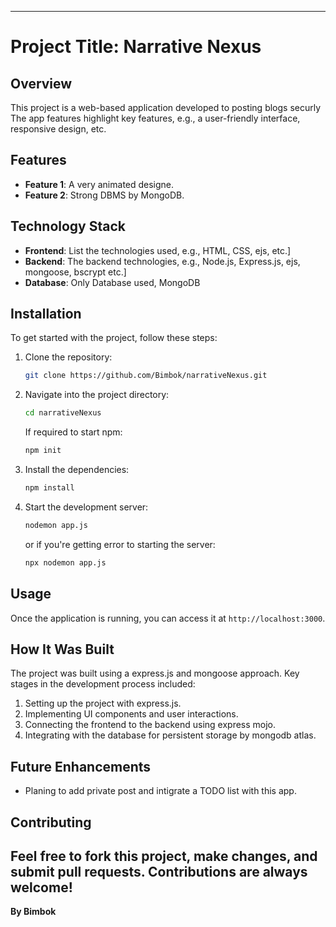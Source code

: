 

---

# Project Title: **Narrative Nexus**

## Overview

This project is a web-based application developed to posting blogs securly The app features highlight key features, e.g., a user-friendly interface, responsive design, etc.

## Features

- **Feature 1**: A very animated designe.
- **Feature 2**: Strong DBMS by MongoDB.

## Technology Stack

- **Frontend**: List the technologies used, e.g., HTML, CSS, ejs, etc.]
- **Backend**:  The backend technologies, e.g., Node.js, Express.js, ejs, mongoose, bscrypt etc.]
- **Database**: Only Database used, MongoDB

## Installation

To get started with the project, follow these steps:

1. Clone the repository:

    ```bash
    git clone https://github.com/Bimbok/narrativeNexus.git
    ```

2. Navigate into the project directory:

    ```bash
    cd narrativeNexus
    ```
   If required to start npm:

    ```bash
    npm init
    ```

3. Install the dependencies:

    ```bash
    npm install
    ```

4. Start the development server:

    ```bash
    nodemon app.js
    ```

    or if you're getting error to starting the server:

    ```bash
    npx nodemon app.js
    ```

## Usage

Once the application is running, you can access it at `http://localhost:3000`.

## How It Was Built

The project was built using a express.js and mongoose approach. Key stages in the development process included:

1. Setting up the project with express.js.
2. Implementing UI components and user interactions.
3. Connecting the frontend to the backend using express mojo.
4. Integrating with the database for persistent storage by mongodb atlas.

## Future Enhancements

- Planing to add private post and intigrate a TODO list with this app.

## Contributing

Feel free to fork this project, make changes, and submit pull requests. Contributions are always welcome!
---

**By Bimbok**
